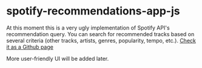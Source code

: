 # spotify-recommendations-app-js

At this moment this is a very ugly implementation of Spotify API's recommendation query. You can search for recommended tracks based on several criteria (other tracks, artists, genres, popularity, tempo, etc.).
[Check it as a Github page](https://miwy.github.io/spotify-recommendations-app-js/#!/search)

More user-friendly UI will be added later.
